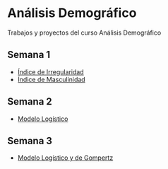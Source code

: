# Análisis Demográfico

Trabajos y proyectos del curso Análisis Demográfico

## Semana 1

* [Índice de Irregularidad](https://mnar99.github.io/AnalisisDemo/R/IR)
* [Índice de Masculinidad](https://mnar99.github.io/AnalisisDemo/R/IM)

## Semana 2

* [Modelo Logístico](https://mnar99.github.io/AnalisisDemo/R/MD_LOG)

## Semana 3

* [Modelo Logístico y de Gompertz](https://mnar99.github.io/AnalisisDemo/R/AC01)
